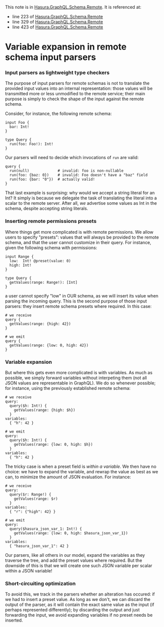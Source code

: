 This note is in [Hasura.GraphQL.Schema.Remote](https://github.com/hasura/graphql-engine/blob/master/server/src-lib/Hasura/GraphQL/Schema/Remote.hs#L106).
It is referenced at:
  - line 223 of [Hasura.GraphQL.Schema.Remote](https://github.com/hasura/graphql-engine/blob/master/server/src-lib/Hasura/GraphQL/Schema/Remote.hs#L223)
  - line 329 of [Hasura.GraphQL.Schema.Remote](https://github.com/hasura/graphql-engine/blob/master/server/src-lib/Hasura/GraphQL/Schema/Remote.hs#L329)
  - line 423 of [Hasura.GraphQL.Schema.Remote](https://github.com/hasura/graphql-engine/blob/master/server/src-lib/Hasura/GraphQL/Schema/Remote.hs#L423)

# Variable expansion in remote schema input parsers

### Input parsers as lightweight type checkers

The purpose of input parsers for remote schemas is not to translate the provided input values into
an internal representation: those values will be transmitted more or less unmodified to the remote
service; their main purpose is simply to check the shape of the input against the remote schema.

Consider, for instance, the following remote schema:

    input Foo {
      bar: Int!
    }

    type Query {
      run(foo: Foo!): Int!
    }

Our parsers will need to decide which invocations of `run` are valid:

    query {
      run(null)             # invalid: foo is non-nullable
      run(foo: {baz: 0})    # invalid: Foo doesn't have a "baz" field
      run(foo: {bar: "0"})  # actually valid!
    }

That last example is surprising: why would we accept a string literal for an Int? It simply is
because we delegate the task of translating the literal into a scalar to the remote server. After
all, *we* advertise some values as Int in the schema, despite accepting string literals.

### Inserting remote permissions presets

Where things get more complicated is with remote permissions. We allow users to specify "presets":
values that will always be provided to the remote schema, and that the user cannot customize in
their query. For instance, given the following schema with permissions:

    input Range {
      low:  Int! @preset(value: 0)
      high: Int!
    }

    type Query {
      getValues(range: Range!): [Int]
    }

a user cannot specify "low" in OUR schema, as we will insert its value when parsing the incoming
query. This is the second purpose of those input parsers: they insert remote schema presets where
required. In this case:

    # we receive
    query {
      getValues(range: {high: 42})
    }

    # we emit
    query {
      getValues(range: {low: 0, high: 42})
    }

### Variable expansion

But where this gets even more complicated is with variables. As much as possible, we simply forward
variables without interpeting them (not all JSON values are representable in GraphQL). We do so
whenever possible; for instance, using the previously established remote schema:

    # we receive
    query:
      query($h: Int!) {
        getValues(range: {high: $h})
      }
    variables:
      { "h": 42 }

    # we emit
    query:
      query($h: Int!) {
        getValues(range: {low: 0, high: $h})
      }
    variables:
      { "h": 42 }

The tricky case is when a preset field is *within a variable*. We then have no choice: we have to
expand the variable, and rewrap the value as best as we can, to minimize the amount of JSON
evaluation. For instance:

    # we receive
    query:
      query($r: Range!) {
        getValues(range: $r)
      }
    variables:
      { "r": {"high": 42} }

    # we emit
    query:
      query($hasura_json_var_1: Int!) {
        getValues(range: {low: 0, high: $hasura_json_var_1})
      }
    variables:
      { "hasura_json_var_1": 42 }

Our parsers, like all others in our model, expand the variables as they traverse the tree, and add
the preset values where required. But the downside of this is that we will create one such JSON
variable per scalar within a JSON variable!

### Short-circuiting optimization

To avoid this, we track in the parsers whether an alteration has occured: if we had to insert a
preset value. As long as we don't, we can discard the output of the parser, as it will contain the
exact same value as the input (if perhaps represented differently); by discarding the output and
just forwarding the input, we avoid expanding variables if no preset needs be inserted.

